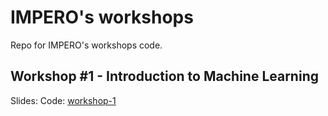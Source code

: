 # IMPERO's workshops
Repo for IMPERO's workshops code.

## Workshop #1 - Introduction to Machine Learning
Slides: [](http://)
Code: [workshop-1](https://github.com/imperodesign/workshops/tree/master/workshop-1)
